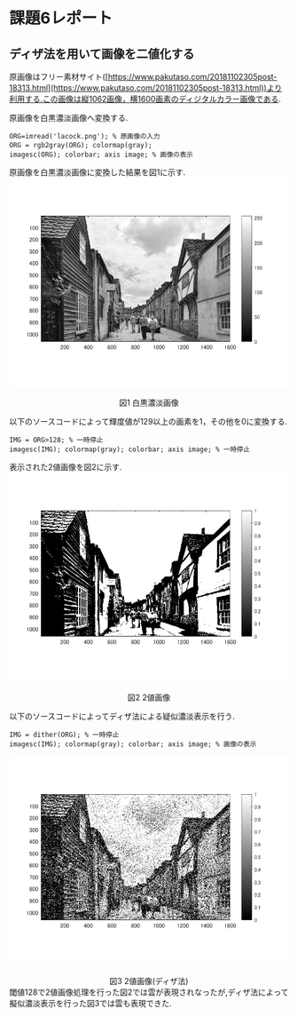 # 課題6レポート

## ディザ法を用いて画像を二値化する
原画像はフリー素材サイト([https://www.pakutaso.com/20181102305post-18313.html](https://www.pakutaso.com/20181102305post-18313.html))より利用する.この画像は縦1062画像，横1600画素のディジタルカラー画像である.

原画像を白黒濃淡画像へ変換する.
```
ORG=imread('lacock.png'); % 原画像の入力
ORG = rgb2gray(ORG); colormap(gray);  
imagesc(ORG); colorbar; axis image; % 画像の表示
```
原画像を白黒濃淡画像に変換した結果を図1に示す.
![白黒濃淡画像](https://github.com/Sisk449/lecture_image_processing/blob/master/image/kadai6_1.png?raw=true)  
<div style="text-align: center;">
図1 白黒濃淡画像
</div>

以下のソースコードによって輝度値が129以上の画素を1，その他を0に変換する.
```
IMG = ORG>128; % 一時停止
imagesc(IMG); colormap(gray); colorbar; axis image; % 一時停止
```
表示された2値画像を図2に示す.
![2値画像](https://github.com/Sisk449/lecture_image_processing/blob/master/image/kadai6_2.png?raw=true)  
<div style="text-align: center;">
図2 2値画像
</div>

以下のソースコードによってディザ法による疑似濃淡表示を行う.
```
IMG = dither(ORG); % 一時停止
imagesc(IMG); colormap(gray); colorbar; axis image; % 画像の表示
```
![2値画像(ディザ法)](https://github.com/Sisk449/lecture_image_processing/blob/master/image/kadai6_3.png?raw=true)  
<div style="text-align: center;">
図3 2値画像(ディザ法)
</div>
閾値128で2値画像処理を行った図2では雲が表現されなったが,ディザ法によって擬似濃淡表示を行った図3では雲も表現できた.